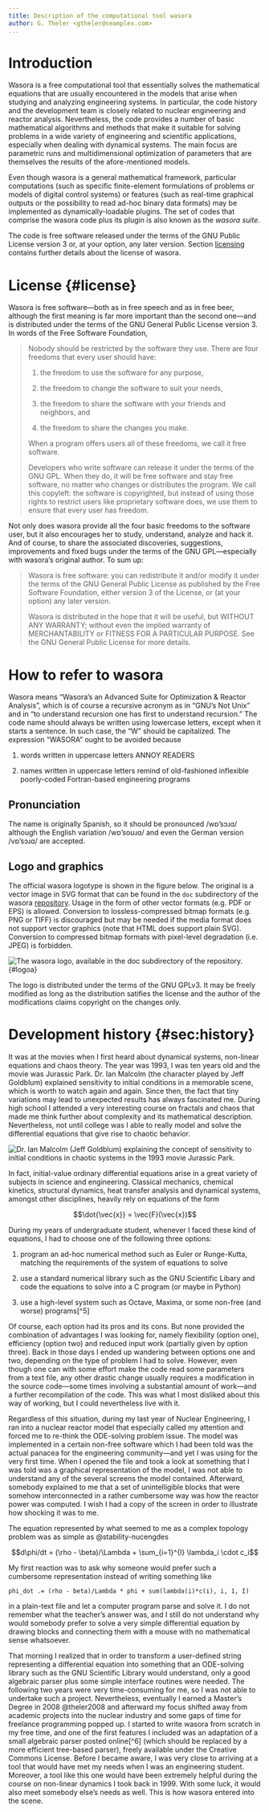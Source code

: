 ```yaml
---
title: Description of the computational tool wasora
author: G. Theler <gtheler@seamplex.com>
...
```



Introduction
============

Wasora is a free computational tool that essentially solves the
mathematical equations that are usually encountered in the models that
arise when studying and analyzing engineering systems. In particular,
the code history and the development team
is closely related to nuclear engineering and reactor analysis.
Nevertheless, the code provides a number of basic mathematical
algorithms and methods that make it suitable for solving problems in a
wide variety of engineering and scientific applications, especially when
dealing with dynamical systems. The main focus are parametric runs and
multidimensional optimization of parameters that are themselves the
results of the afore-mentioned models.

Even though wasora is a general mathematical framework, particular
computations (such as specific finite-element formulations of problems
or models of digital control systems) or features (such as real-time
graphical outputs or the possibility to read ad-hoc binary data formats)
may be implemented as dynamically-loadable plugins. The set of codes
that comprise the wasora code plus its plugin is also known as the
*wasora suite*.

The code is free software released under the terms of the GNU Public
License version 3 or, at your option, any later version.
Section [licensing](#license) contains further details about the license of
wasora.

License {#license}
=======

Wasora is free software—both as in free speech and as in free beer,
although the first meaning is far more important than the second one—and
is distributed under the terms of the GNU General Public License
version 3. In words of the Free Software Foundation,

> Nobody should be restricted by the software they use. There are four
> freedoms that every user should have:
>
> 1.  the freedom to use the software for any purpose,
>
> 2.  the freedom to change the software to suit your needs,
>
> 3.  the freedom to share the software with your friends and neighbors,
>     and
>
> 4.  the freedom to share the changes you make.
>
> When a program offers users all of these freedoms, we call it free
> software.
>
> Developers who write software can release it under the terms of the
> GNU GPL. When they do, it will be free software and stay free
> software, no matter who changes or distributes the program. We call
> this copyleft: the software is copyrighted, but instead of using those
> rights to restrict users like proprietary software does, we use them
> to ensure that every user has freedom.

Not only does wasora provide all the four basic freedoms to the software
user, but it also encourages her to study, understand, analyze and hack
it. And of course, to share the associated discoveries, suggestions,
improvements and fixed bugs under the terms of the GNU GPL—especially
with wasora’s original author. To sum up:

> Wasora is free software: you can redistribute it and/or modify it
> under the terms of the GNU General Public License as published by the
> Free Software Foundation, either version 3 of the License, or (at your
> option) any later version.
>
> Wasora is distributed in the hope that it will be useful, but WITHOUT
> ANY WARRANTY; without even the implied warranty of MERCHANTABILITY or
> FITNESS FOR A PARTICULAR PURPOSE. See the GNU General Public License
> for more details.

How to refer to wasora
======================

Wasora means “Wasora’s an Advanced Suite for Optimization & Reactor
Analysis”, which is of course a recursive acronym as in “GNU’s Not Unix”
and in “to understand recursion one has first to understand recursion.”
The code name should always be written using lowercase letters, except
when it starts a sentence. In such case, the “W” should be capitalized.
The expression “WASORA” ought to be avoided because

1.  words written in uppercase letters ANNOY READERS

2.  names written in uppercase letters remind of old-fashioned
    inflexible poorly-coded Fortran-based engineering programs

Pronunciation
-------------

The name is originally Spanish, so it should be pronounced
<span>/wɒ’sɔɹɑ/</span> although the English variation
<span>/wɒ’soʊɹɑ/</span> and even the German version
<span>/vɒ’sɔɹɑ/</span> are accepted.

Logo and graphics
-----------------

The official wasora logotype is shown in the figure below. The
original is a vector image in SVG format that can be found in the `doc`
subdirectory of the wasora [repository](https://bitbucket.org/wasora/wasora). Usage in the form
of other vector formats (e.g. PDF or EPS) is allowed. Conversion to
lossless-compressed bitmap formats (e.g. PNG or TIFF) is discouraged but
may be needed if the media format does not support vector graphics (note
that HTML does support plain SVG). Conversion to compressed bitmap
formats with pixel-level degradation (i.e. JPEG) is forbidden.

![The wasora logo, available in the `doc` subdirectory of the [repository](https://bitbucket.org/wasora/wasora).](logo.svg){#logoa}

The logo is distributed under the terms of the GNU GPLv3. It may be
freely modified as long as the distribution satifies the license and the
author of the modifications claims copyright on the changes only.

Development history {#sec:history}
===================

It was at the movies when I first heard about dynamical systems,
non-linear equations and chaos theory. The year was 1993, I was ten
years old and the movie was Jurassic Park. Dr. Ian Malcolm (the
character played by Jeff Goldblum) explained sensitivity to initial
conditions in a memorable scene, which is worth to watch again and again.
Since then, the fact that tiny variations
may lead to unexpected results has always fascinated me. During high
school I attended a very interesting course on fractals and chaos that
made me think further about complexity and its mathematical description.
Nevertheless, not until college was I able to really model and solve the
differential equations that give rise to chaotic behavior.

![Dr. Ian Malcolm (Jeff Goldblum) explaining the
concept of sensitivity to initial conditions in chaotic systems in the
1993 movie *Jurassic Park*.](jurassicpark.jpg)

In fact, initial-value ordinary differential equations arise in a great
variety of subjects in science and engineering. Classical mechanics,
chemical kinetics, structural dynamics, heat transfer analysis and
dynamical systems, amongst other disciplines, heavily rely on equations
of the form

$$\dot{\vec{x}} = \vec{F}(\vec{x})$$

During my years of undergraduate student, whenever I faced these kind of
equations, I had to choose one of the following three options:

1.  program an ad-hoc numerical method such as Euler or Runge-Kutta,
    matching the requirements of the system of equations to solve

2.  use a standard numerical library such as the GNU Scientific Libary
    and code the equations to solve into a C program (or maybe
    in Python)

3.  use a high-level system such as Octave, Maxima, or some non-free
    (and worse) programs[^5]

Of course, each option had its pros and its cons. But none provided the
combination of advantages I was looking for, namely flexibility (option
one), efficiency (option two) and reduced input work (partially given by
option three). Back in those days I ended up wandering between options
one and two, depending on the type of problem I had to solve. However,
even though one can with some effort make the code read some parameters
from a text file, any other drastic change usually requires a
modification in the source code—some times involving a substantial
amount of work—and a further recompilation of the code. This was what I
most disliked about this way of working, but I could nevertheless live
with it.

Regardless of this situation, during my last year of Nuclear
Engineering, I ran into a nuclear reactor model that especially called
my attention and forced me to re-think the ODE-solving problem issue.
The model was implemented in a certain non-free software which I had
been told was the actual panacea for the engineering community—and yet I
was using for the very first time. When I opened the file and took a
look at something that I was told was a graphical representation of the
model, I was not able to understand any of the several screens the model
contained. Afterward, somebody explained to me that a set of
unintelligible blocks that were somehow interconnected in a rather
cumbersome way was how the reactor power was computed. I wish I had a
copy of the screen in order to illustrate how shocking it was to me.

The equation represented by what seemed to me as a complex topology
problem was as simple as @stability-nucengdes

$$d\phi/dt = (\rho - \beta)/\Lambda + \sum_{i=1}^{I} \lambda_i \cdot c_i$$

My first reaction was to ask why someone would prefer such a cumbersome
representation instead of writing something like

```wasora
phi_dot .= (rho - beta)/Lambda * phi + sum(lambda(i)*c(i), i, 1, I)
```

in a plain-text file and let a computer program parse and solve it. I do
not remember what the teacher’s answer was, and I still do not
understand why would somebody prefer to solve a very simple differential
equation by drawing blocks and connecting them with a mouse with no
mathematical sense whatsoever.

That morning I realized that in order to transform a user-defined string
representing a differential equation into something that an ODE-solving
library such as the GNU Scientific Library would understand, only a good
algebraic parser plus some simple interface routines were needed. The
following two years were very time-consuming for me, so I was not able
to undertake such a project. Nevertheless, eventually I earned a
Master’s Degree in 2008 @theler2008 and afterward my focus shifted away
from academic projects into the nuclear industry and some gaps of time
for freelance programming popped up. I started to write wasora from
scratch in my free time, and one of the first features I included was an
adaptation of a small algebraic parser posted online[^6] (which should
be replaced by a more efficient tree-based parser), freely available
under the Creative Commons License. Before I became aware, I was very
close to arriving at a tool that would have met my needs when I was an
engineering student. Moreover, a tool like this one would have been
extremely helpful during the course on non-linear dynamics I took back
in 1999. With some luck, it would also meet somebody else’s needs as
well. This is how wasora entered into the scene.
